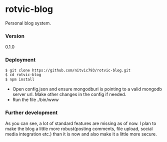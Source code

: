 # rotvic-blog

Personal blog system. 

### Version
0.1.0

### Deployment

```sh
$ git clone https://github.com/nitvic793/rotvic-blog.git 
$ cd rotvic-blog
$ npm install
```

- Open config.json and ensure mongodburi is pointing to a valid mongodb server url. Make other changes in the config if needed.
- Run the file ./bin/www 

### Further development

As you can see, a lot of standard features are missing as of now. I plan to make the blog a little more robust(posting comments, file upload, social media integration etc.) than it is now and also make it a little more secure.


